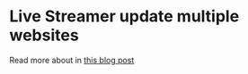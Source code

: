 # Live Streamer update multiple websites

Read more about in [this blog post](http://www.avitzurel.com/blog/2017/02/16/multiple-api-update-using-golang---live-stream-feb-16-2017/)
